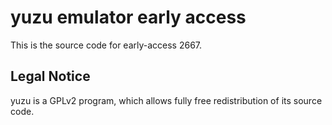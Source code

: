 yuzu emulator early access
=============

This is the source code for early-access 2667.

## Legal Notice

yuzu is a GPLv2 program, which allows fully free redistribution of its source code.